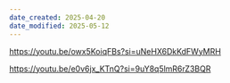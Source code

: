 ```yaml
---
date_created: 2025-04-20
date_modified: 2025-05-12
---
```



https://youtu.be/owx5KoiqFBs?si=uNeHX6DkKdFWyMRH

https://youtu.be/e0v6jx_KTnQ?si=9uY8q5lmR6rZ3BQR